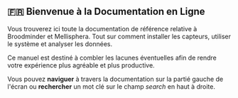 ## 🇫🇷 Bienvenue à la Documentation en Ligne
Vous trouverez ici toute la documentation de référence relative à Broodminder et Mellisphera.
Tout sur comment installer les capteurs, utiliser le système et analyser les données.

Ce manuel est destiné à combler les lacunes éventuelles afin de rendre votre expérience plus agréable et plus productive.

Vous pouvez **naviguer** à travers la documentation sur la partié gauche de l'écran ou **rechercher** un mot clé sur le champ _search_ en haut à droite.

